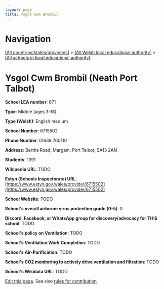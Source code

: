 ```yaml
---
layout: page
title: Ysgol Cwm Brombil
---
```

# Navigation

[[All countries/states/provinces]](../../..) > [[All Welsh local educational authority]](../..) > [[All schools in local educational authority]](..)

# Ysgol Cwm Brombil (Neath Port Talbot)

**School LEA number**: 671

**Type**: Middle (ages 3-16)

**Type (Welsh)**: English medium

**School Number**: 6715502

**Phone Number**: 01639 760110

**Address**: Bertha Road, Margam, Port Talbot, SA13 2AN

**Students**: 1391

**Wikipedia URL**: TODO

**Estyn (Schools Inspectorate) URL**: [https://www.estyn.gov.wales/provider/6715502](https://www.estyn.gov.wales/provider/6715502)

**School Website**: TODO

**School's overall airborne virus protection grade (0-5)**: 0

**Discord, Facebook, or WhatsApp group for discovery/advocacy for THIS school**: TODO

**School's policy on Ventilation**: TODO

**School's Ventilation Work Completion**: TODO

**School's Air-Purification**: TODO

**School's CO2 monitoring to actively drive ventilation and filtration**: TODO

**School's Wikidata URL**: TODO




[Edit this page](https://github.com/ventilate-schools/Wales/edit/prif/./Neath_Port_Talbot/Ysgol_Cwm_Brombil.md). See also [rules for contribution](../../../contribution-rules/)